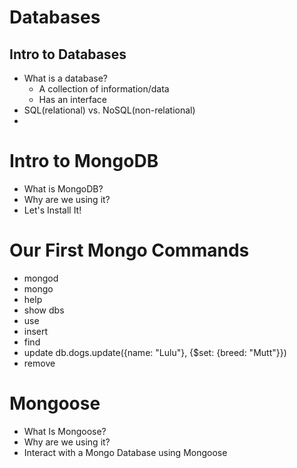 # Databases

## Intro to Databases
* What is a database?
    * A collection of information/data
    * Has an interface
* SQL(relational) vs. NoSQL(non-relational)
* 
# Intro to MongoDB
* What is MongoDB?
* Why are we using it?
* Let's Install It!
 
# Our First Mongo Commands
* mongod
* mongo
* help
* show dbs
* use
* insert
* find
* update
    db.dogs.update({name: "Lulu"}, {$set: {breed: "Mutt"}})
* remove

# Mongoose
* What Is Mongoose?
* Why are we using it?
* Interact with a Mongo Database using Mongoose
